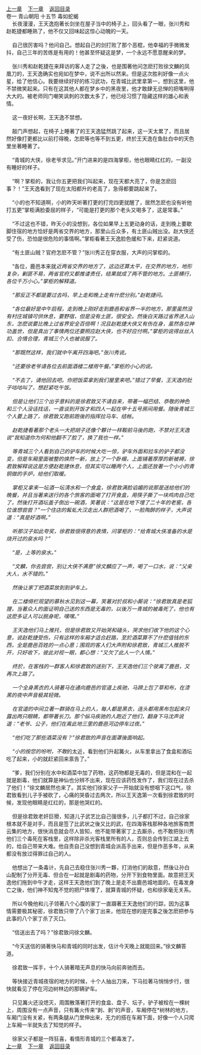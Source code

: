 
[上一章](https://github.com/xiaominghe2014/spider_book/blob/master/book/缺月梧桐/第15章.md)&nbsp;&nbsp;&nbsp;&nbsp;[下一章](https://github.com/xiaominghe2014/spider_book/blob/master/book/缺月梧桐/第17章.md)&nbsp;&nbsp;&nbsp;&nbsp;[返回目录](https://github.com/xiaominghe2014/spider_book/blob/master/book/缺月梧桐/README.md)
<br />卷一 青山朝阳 十五节 毒如蛇蝎<br />&nbsp;&nbsp;&nbsp;&nbsp;长夜漫漫，王天逸抱著长剑坐在屋子当中的椅子上，回头看了一眼，张川秀和赵乾捷都睡熟了，他不仅又回味起这惊心动魄的一天。<br /><br />&nbsp;&nbsp;&nbsp;&nbsp;自己很厉害吗？他问自己。想起自己的剑打败了那个恶棍，他幸福的手微微发抖，自己三年的苦练是有用的！他甚至怀疑这是梦，一个永远不愿意醒来的梦。<br /><br />&nbsp;&nbsp;&nbsp;&nbsp;张川秀和赵乾捷在来拜访的客人走了之後，也是围著他问怎麽打败徐文麟的凤凰刀的，王天逸确实也宛如在梦中，说不出所以然来。但是这次胜利好像一点火星，给了他信心。我要继续好好的练习武功，在青城比武里拿第一，想到这里，他不禁微笑起来。只有在这其他人都在梦乡中的黑夜里，他才敢肆无忌惮的把嘴咧得大大的。被老师同门嘲笑讽刺的次数太多了，他已经习惯了隐藏这样的雄心和表情。<br /><br />&nbsp;&nbsp;&nbsp;&nbsp;这一夜好长啊，王天逸不禁想。<br /><br />&nbsp;&nbsp;&nbsp;&nbsp;敲门声想起，在椅子上睡著了的王天逸猛然跳了起来，这一天太累了，而且居然好像打更都比以前打得晚，怎麽等也等不到五更，终於王天逸在鱼肚白中的天色里坐著睡著了。<br /><br />&nbsp;&nbsp;&nbsp;&nbsp;“青城的大侠，徐老爷求见。”开门进来的是四海掌柜，他也眼睛红红的，一副没有睡好的样子。<br /><br />&nbsp;&nbsp;&nbsp;&nbsp;“啊？掌柜的，我让你五更把我们叫起来，现在天都大亮了，你是怎麽回事？！”王天逸看到了现在太阳都升的老高了，急得都要跳起来了。<br /><br />&nbsp;&nbsp;&nbsp;&nbsp;“小的也不知道啊，小的昨天听著打更的打完四更就醒了，居然怎麽也没有听他打五更”掌柜满脸委屈的样子，“可能是打更的那个老头又喝多了，这是常事。”<br /><br />&nbsp;&nbsp;&nbsp;&nbsp;“不过这也不错，昨天小的没想到，各位如果早上五更动身的话，走到晚上要歇脚住宿的地方恰好是两省交界的地方，那里山丘众多，有土匪山贼出没。赵大侠还受了伤，恐怕是很危险的事情啊。”掌柜看著王天逸脸色缓和下来，赶紧说道。<br /><br />&nbsp;&nbsp;&nbsp;&nbsp;“有土匪山贼？官府怎麽不管？”张川秀正在穿衣服，大声的问掌柜的。<br /><br />&nbsp;&nbsp;&nbsp;&nbsp;“各位，鹿邑本来就*近两省交界的地方了，这边还算太平，在交界的地方，地形复杂，剿匪不易，两省官府又都推诿责任，结果就成了两不管的地方。土匪横行，各位千万小心。”掌柜的解释道。<br /><br />&nbsp;&nbsp;&nbsp;&nbsp;“那反正不都是要过去吗，早上走和晚上走有什麽分别。”赵乾捷问。<br /><br />&nbsp;&nbsp;&nbsp;&nbsp;“各位最好是中午启程，走到晚上刚好走到鹿邑和省界一半的地方，那里虽然没有村庄城镇可供休息，要野宿，但是没有土匪，很安全。然後白天路过省界进入山东，怎麽说要比晚上过省界安全百倍啊！况且赵乾捷大侠又有伤在身，虽然各位神功盖世，但是真出了事情两位还要照应赵大侠，也不好应付啊。”掌柜的说得丝丝入扣、合情合理，青城三个人也被说服了。<br /><br />&nbsp;&nbsp;&nbsp;&nbsp;“那既然这样，我们就中午离开四海吧。”张川秀说。<br /><br />&nbsp;&nbsp;&nbsp;&nbsp;“还要徐老爷请各位去前面酒楼二楼用午餐。”掌柜的小心的说。<br /><br />&nbsp;&nbsp;&nbsp;&nbsp;“不去了，请他回去吧。你把饭菜拿到我们屋里来吧。”错过了早餐，王天逸的肚子咕咕叫了，想赶紧吃午饭。<br /><br />&nbsp;&nbsp;&nbsp;&nbsp;但是让他们三个出乎意料的是徐君致又不请自来，带著一幅巴结、恭敬的神色和三个人没话找话，一直谈到开饭才和四人一起在甲十五号房间用餐。随後青城三个人要上路了，徐君致又跑前跑後的指挥拉马车、结帐。<br /><br />&nbsp;&nbsp;&nbsp;&nbsp;赵乾捷看著那个老头一大把胡子还像个夥计一样鞍前马後的跑，不禁对王天逸说“我知道你为何和他翻不了脸了，换了我也一样。”<br /><br />&nbsp;&nbsp;&nbsp;&nbsp;等青城三个人看到自己的驴车的时候大吃一惊，驴车外面和拉车的驴子都没变，但是车厢里面被整的焕然一新，放上了一个卧榻，上面铺著厚厚的新被褥，徐君致解释说这是方便赵乾捷休息，但其实可以睡两个人，上面还放著一个小小的青铜做的手炉，给他们取暖。<br /><br />&nbsp;&nbsp;&nbsp;&nbsp;掌柜又拿来一坛酒一坛清水和一个食盒，徐君致满脸谄媚的说那是送给他们的晚餐，并且当著来送行的各个旅客的面喝了打开食盒，用筷子撕了一块鸡肉自己吃了，然後打开酒坛盖子倒出一碗酒，笑著说：“这是在地下埋了二十年的老窖，各位谁想尝尝？”一个住店的髯虬大汉走出人群把酒喝了，一脸陶醉的样子，大声说道：“真是好酒啊。”<br /><br />&nbsp;&nbsp;&nbsp;&nbsp;听那汉子如此夸奖，徐君致很得意的表情，问掌柜的：“给青城大侠准备的水是烧开过的泉水吗？”<br /><br />&nbsp;&nbsp;&nbsp;&nbsp;“是，上等的泉水。”<br /><br />&nbsp;&nbsp;&nbsp;&nbsp;“文麟，你去尝尝，别让大侠不满意”徐文麟应了一声，喝了一口水，说：“父亲大人，水不错的。”<br /><br />&nbsp;&nbsp;&nbsp;&nbsp;然後让家丁把酒菜放到到驴车上。<br /><br />&nbsp;&nbsp;&nbsp;&nbsp;在二楼倚栏观望的慕秋水见到这一幕，笑著对於叔和小厮说：“徐君致真是老狐狸，当著众人的面证明自己送的东西是无毒的，以後万一青城的被毒死了，他也有这麽多证人可以脱身呢，嘿嘿。”<br /><br />&nbsp;&nbsp;&nbsp;&nbsp;王天逸他们马上推托，但是徐君致又开始哭和磕头，哭求他们收下他的这个心意，说赵乾捷受伤，只有这样的车厢才适合赶路，至於酒菜算不了什麽值钱的东西，全是鹿邑百姓的一点心意；围观的客人们大声附和徐君致，青城三人推脱不开，只好收下，彼此对视一眼，都心想：“又欠了此人一个人情。”<br /><br />&nbsp;&nbsp;&nbsp;&nbsp;终於，在客栈的一群客人和徐君致的送别下，王天逸他们三个驶离了鹿邑，又再次上路了。<br /><br />&nbsp;&nbsp;&nbsp;&nbsp;一个全身黑衣的人骑著马在通向鹿邑的官道上疾驰，马蹄上包了草和布，在漆黑的夜中声音极其轻微。<br /><br />&nbsp;&nbsp;&nbsp;&nbsp;在官道的中间立著一群骑在马上的人，每人都是黑衣，连头都用黑布包起来只露出两只眼睛，都带著长刀。那个纵马疾驰的人跑近了他们，翻身下马沈声说道：“老爷、公子，他们在离此地三里的鹿邑河边停车过夜。”<br /><br />&nbsp;&nbsp;&nbsp;&nbsp;“他们吃了那些酒菜没有？”徐君致的声音在面罩後面响起。<br /><br />&nbsp;&nbsp;&nbsp;&nbsp;“小的按您的吩咐，不敢*的太近，看到他们升起篝火，从车里拿出了食盒和酒坛吃了起来，小的就赶紧回来禀告了。”<br /><br />&nbsp;&nbsp;&nbsp;&nbsp;“爹，我们分别在水中和酒菜中加了药物，这药物都是无毒的，但是混和在一起就是剧毒，他们就算是神仙也分辨不出来，现在应该药性发作了，我们现在过去杀了他们！”徐文麟居然也来了。其实他们徐家父子一开始就没有想咽下这口气，徐君致看到儿子手被砍了，心痛的哭昏过去两次，所以王天逸第一次看到徐君致的时候，发现他眼睛是红红的，那是他哭红的。<br /><br />&nbsp;&nbsp;&nbsp;&nbsp;但是徐君致老奸巨猾，知道儿子武艺比自己强很多，儿子都打不过，自己徐家根本就不是对手，而且是签了比武状之後又比的武，在四海客栈那种各地旅客商贾云集的地方，很快消息就会尽人皆知，他不能带著家丁上去厮杀，也不敢把张川秀他们三个毒死在客栈里，这样除非杀光客栈里所有的人，否则总会传到江湖上去的，给自己带来大难。他自责自己没想到青城会派高手出来，但是作恶多年，从来都没有放过得罪过自己的人。<br /><br />&nbsp;&nbsp;&nbsp;&nbsp;他想出了一条毒计，先自己去稳住张川秀一夥，打消他们的敌意，然後让孙白山配制了分开无毒、但合在一起就是剧毒的药物，分开下到食物里面。故意把王天逸他们拖到中午才走，这样王天逸他们到了晚上是走不出鹿邑城地面的。在毒发身亡之後，他们神不知鬼不觉的把尸体埋了，就算青城的怀疑，也和徐家毫无关系。<br /><br />&nbsp;&nbsp;&nbsp;&nbsp;所以今晚他和儿子领著八个心腹的家丁一直蹑著王天逸他们的行踪，因为这事情需要极其秘密，徐君致只带了八个家丁出来，他现在想的是完事之後怎麽把参与此事的八个家丁杀了灭口。<br /><br />&nbsp;&nbsp;&nbsp;&nbsp;“信送出去了吗？”徐君致问徐文麟。<br /><br />&nbsp;&nbsp;&nbsp;&nbsp;“今天送信的骑著快马和青城的同时出发，估计今天晚上就能回来。”徐文麟答道。<br /><br />&nbsp;&nbsp;&nbsp;&nbsp;徐君致一挥手，十个人骑著暗无声息的快马向前奔驰而去。<br /><br />&nbsp;&nbsp;&nbsp;&nbsp;等快接近青城夜宿的地方的时候，十个人抽出刀来，下马拉著马悄悄步行，很快就看见了停在河边树林边的那辆驴车。<br /><br />&nbsp;&nbsp;&nbsp;&nbsp;只见篝火还没熄灭，周围散落著打开的食盒、盘子、坛子，驴子被栓在一棵树上，周围没有一点声音，只有篝火传来“剥、剥”的声音，车厢停在*树林的地方，车厢门没有关紧，有两条腿从门里伸出来，无力的搭在车厢下面，好像一个人只爬上车厢一半就失去了知觉的样子。<br /><br />&nbsp;&nbsp;&nbsp;&nbsp;徐家父子都是一阵狂喜，看情形青城的三个都毒发了。 <br />
[上一章](https://github.com/xiaominghe2014/spider_book/blob/master/book/缺月梧桐/第15章.md)&nbsp;&nbsp;&nbsp;&nbsp;[下一章](https://github.com/xiaominghe2014/spider_book/blob/master/book/缺月梧桐/第17章.md)&nbsp;&nbsp;&nbsp;&nbsp;[返回目录](https://github.com/xiaominghe2014/spider_book/blob/master/book/缺月梧桐/README.md)
